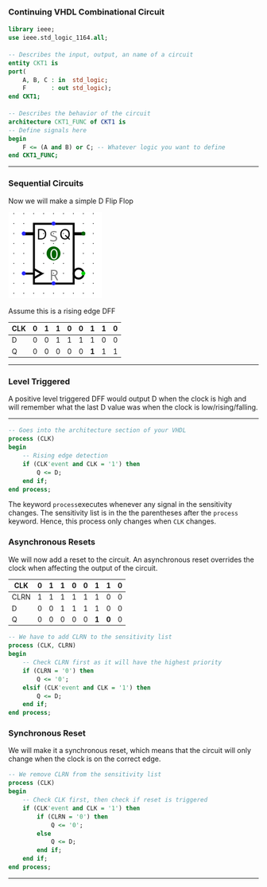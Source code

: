 ### Continuing VHDL Combinational Circuit

```vhdl
library ieee;
use ieee.std_logic_1164.all;

-- Describes the input, output, an name of a circuit
entity CKT1 is
port(
	A, B, C : in  std_logic;
	F       : out std_logic);
end CKT1;

-- Describes the behavior of the circuit
architecture CKT1_FUNC of CKT1 is
-- Define signals here
begin
	F <= (A and B) or C; -- Whatever logic you want to define
end CKT1_FUNC;
```

---

### Sequential Circuits

Now we will make a simple D Flip Flop

![](Images/Class11_1.png)

Assume this is a rising edge DFF

| CLK | 0   | 1   | 1   | 0   | 0   | 1     | 1   | 0   |
| --- | --- | --- | --- | --- | --- | ----- | --- | --- |
| D   | 0   | 0   | 1   | 1   | 1   | 1     | 0   | 0   |
| Q   | 0   | 0   | 0   | 0   | 0   | **1** | 1   | 1   |

---
### Level Triggered
A positive level triggered DFF would output D when the clock is high and will remember what the last D value was when the clock is low/rising/falling.

---

```vhdl
-- Goes into the architecture section of your VHDL
process (CLK)
begin
	-- Rising edge detection
	if (CLK'event and CLK = '1') then
		Q <= D;
	end if;
end process;
```

The keyword `process`executes whenever any signal in the sensitivity changes. The sensitivity list is in the the parentheses after the `process` keyword. Hence, this process only changes when `CLK` changes.

### Asynchronous Resets
We will now add a reset to the circuit. An asynchronous reset overrides the clock when affecting the output of the circuit.

| CLK  | 0   | 1   | 1   | 0   | 0   | 1     | 1     | 0   |
| ---- | --- | --- | --- | --- | --- | ----- | ----- | --- |
| CLRN | 1   | 1   | 1   | 1   | 1   | 1     | 0     | 0   |
| D    | 0   | 0   | 1   | 1   | 1   | 1     | 0     | 0   |
| Q    | 0   | 0   | 0   | 0   | 0   | **1** | **0** | 0   |

```vhdl
-- We have to add CLRN to the sensitivity list
process (CLK, CLRN)
begin
	-- Check CLRN first as it will have the highest priority
	if (CLRN = '0') then
		Q <= '0';
	elsif (CLK'event and CLK = '1') then
		Q <= D;
	end if;
end process;
```

### Synchronous Reset
We will make it a synchronous reset, which means that the circuit will only change when the clock is on the correct edge.

```vhdl
-- We remove CLRN from the sensitivity list
process (CLK)
begin
	-- Check CLK first, then check if reset is triggered
	if (CLK'event and CLK = '1') then
		if (CLRN = '0') then
			Q <= '0';
		else
			Q <= D;
		end if;
	end if;
end process;
```

---

